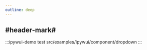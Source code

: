 ```yaml
---
outline: deep
---
```


## #header-mark#
:::ipywui-demo test
src/examples/ipywui/component/dropdown
:::
